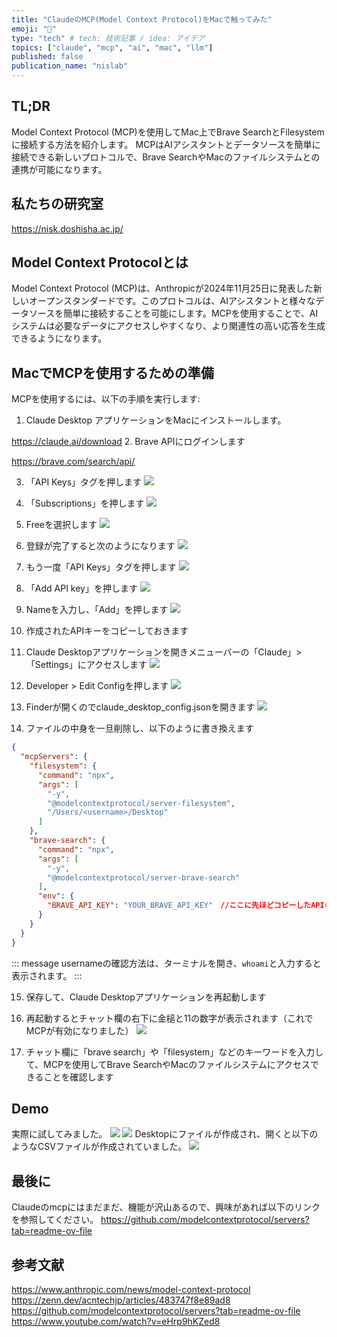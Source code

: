 ```yaml
---
title: "ClaudeのMCP(Model Context Protocol)をMacで触ってみた"
emoji: "📌"
type: "tech" # tech: 技術記事 / idea: アイデア
topics: ["claude", "mcp", "ai", "mac", "llm"]
published: false
publication_name: "nislab"
---
```


## TL;DR
Model Context Protocol (MCP)を使用してMac上でBrave SearchとFilesystemに接続する方法を紹介します。
MCPはAIアシスタントとデータソースを簡単に接続できる新しいプロトコルで、Brave SearchやMacのファイルシステムとの連携が可能になります。

## 私たちの研究室
https://nisk.doshisha.ac.jp/

## Model Context Protocolとは
Model Context Protocol (MCP)は、Anthropicが2024年11月25日に発表した新しいオープンスタンダードです。このプロトコルは、AIアシスタントと様々なデータソースを簡単に接続することを可能にします。MCPを使用することで、AIシステムは必要なデータにアクセスしやすくなり、より関連性の高い応答を生成できるようになります。

## MacでMCPを使用するための準備

MCPを使用するには、以下の手順を実行します:

1. Claude Desktop アプリケーションをMacにインストールします。

https://claude.ai/download
2. Brave APIにログインします

https://brave.com/search/api/

3. 「API Keys」タグを押します
![](/images/2024-11-30-claude-mcp/brave-1.png)

4. 「Subscriptions」を押します
![](/images/2024-11-30-claude-mcp/brave-2.png)

5. Freeを選択します
![](/images/2024-11-30-claude-mcp/brave-3.png)

6. 登録が完了すると次のようになります
![](/images/2024-11-30-claude-mcp/brave-4.png)

7. もう一度「API Keys」タグを押します
![](/images/2024-11-30-claude-mcp/brave-5.png)

8. 「Add API key」を押します 
![](/images/2024-11-30-claude-mcp/brave-6.png)

9. Nameを入力し、「Add」を押します
![](/images/2024-11-30-claude-mcp/brave-7.png)

10. 作成されたAPIキーをコピーしておきます

11. Claude Desktopアプリケーションを開きメニューバーの「Claude」>「Settings」にアクセスします
![](/images/2024-11-30-claude-mcp/claude-1.png)

12. Developer > Edit Configを押します
![](/images/2024-11-30-claude-mcp/claude-2.png)

13. Finderが開くのでclaude_desktop_config.jsonを開きます
![](/images/2024-11-30-claude-mcp/claude-3.png)

14. ファイルの中身を一旦削除し、以下のように書き換えます
```json
{
  "mcpServers": {
    "filesystem": {
      "command": "npx",
      "args": [
        "-y",
        "@modelcontextprotocol/server-filesystem",
        "/Users/<username>/Desktop"
      ]
    },
    "brave-search": {
      "command": "npx",
      "args": [
        "-y",
        "@modelcontextprotocol/server-brave-search"
      ],
      "env": {
        "BRAVE_API_KEY": "YOUR_BRAVE_API_KEY"　//ここに先ほどコピーしたAPIキーを貼り付けます
      }
    }
  }
}
```

::: message
usernameの確認方法は、ターミナルを開き、`whoami`と入力すると表示されます。
:::

15. 保存して、Claude Desktopアプリケーションを再起動します

16. 再起動するとチャット欄の右下に金槌と11の数字が表示されます（これでMCPが有効になりました）
![](/images/2024-11-30-claude-mcp/claude-4.png)

17. チャット欄に「brave search」や「filesystem」などのキーワードを入力して、MCPを使用してBrave SearchやMacのファイルシステムにアクセスできることを確認します


## Demo
実際に試してみました。
![](/images/2024-11-30-claude-mcp/demo-1.png)
![](/images/2024-11-30-claude-mcp/demo-2.png)
Desktopにファイルが作成され、開くと以下のようなCSVファイルが作成されていました。
![](/images/2024-11-30-claude-mcp/demo-3.png)

## 最後に
Claudeのmcpにはまだまだ、機能が沢山あるので、興味があれば以下のリンクを参照してください。
https://github.com/modelcontextprotocol/servers?tab=readme-ov-file


## 参考文献
https://www.anthropic.com/news/model-context-protocol
https://zenn.dev/acntechjp/articles/483747f8e89ad8
https://github.com/modelcontextprotocol/servers?tab=readme-ov-file
https://www.youtube.com/watch?v=eHrp9hKZed8